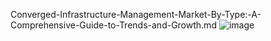 Converged-Infrastructure-Management-Market-By-Type:-A-Comprehensive-Guide-to-Trends-and-Growth.md
![image](https://github.com/user-attachments/assets/68f2723c-404d-4edb-b35e-7eccf0b8dddc)
